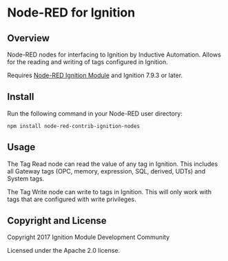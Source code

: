 # Node-RED for Ignition

## Overview

Node-RED nodes for interfacing to Ignition by Inductive Automation. Allows for the reading and writing of tags configured in Ignition.

Requires [Node-RED Ignition Module](https://github.com/IgnitionModuleDevelopmentCommunity/IgnitionNode-RED/blob/master/Ignition-Node-RED-Module-signed.modl) and Ignition 7.9.3 or later.

## Install

Run the following command in your Node-RED user directory:
 
    npm install node-red-contrib-ignition-nodes

## Usage

The Tag Read node can read the value of any tag in Ignition. This includes all Gateway tags (OPC, memory, expression, SQL, derived, UDTs) and System tags.

The Tag Write node can write to tags in Ignition. This will only work with tags that are configured with write privileges.

## Copyright and License

Copyright 2017 Ignition Module Development Community

Licensed under the Apache 2.0 license.